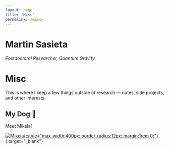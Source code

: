 ```yaml
---
layout: page
title: "Misc"
permalink: /misc/
---
```



# Martin Sasieta
*Postdoctoral Researcher, Quantum Gravity*

# Misc

This is where I keep a few things outside of research — notes, side projects, and other interests.

## My Dog 🐾
Meet Mikela!  

[![Mikela](/assets/images/dog/mikela.jpg){:style="max-width:400px; border-radius:12px; margin:1rem 0;"}](/assets/images/dog/mikela.jpg){:target="_blank"}
